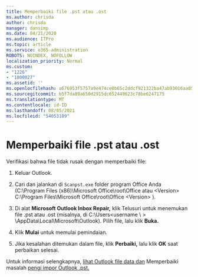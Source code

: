 ```yaml
---
title: Memperbaiki file .pst atau .ost
ms.author: chrisda
author: chrisda
manager: dansimp
ms.date: 04/21/2020
ms.audience: ITPro
ms.topic: article
ms.service: o365-administration
ROBOTS: NOINDEX, NOFOLLOW
localization_priority: Normal
ms.custom:
- "1226"
- "1800027"
ms.assetid: ''
ms.openlocfilehash: a676953f5757a9e474ce0b65c2ddcf921322ba47ab93016aa05f23c8a70d8d24
ms.sourcegitcommit: b5f7da89a650d2915dc652449623c78be6247175
ms.translationtype: MT
ms.contentlocale: id-ID
ms.lasthandoff: 08/05/2021
ms.locfileid: "54053109"
---
```

# <a name="repair-pst-or-ost-files"></a>Memperbaiki file .pst atau .ost

Verifikasi bahwa file tidak rusak dengan memperbaiki file:

1. Keluar Outlook.

2. Cari dan jalankan di `Scanpst.exe` folder program Office Anda (C:\Program Files (x86)\Microsoft Office\root\Office atau \<Version\> C:\Program Files\Microsoft Office\root\Office \<Version\> ).

3. Di alat **Microsoft Outlook Inbox Repair,** klik Telusuri untuk menemukan file .pst atau .ost (misalnya, di C:\Users<username  \\ \> \AppData\Local\Microsoft\Outlook). Pilih file, lalu klik **Buka.**

4. Klik **Mulai** untuk memulai pemindaian.

5. Jika kesalahan ditemukan dalam file, klik **Perbaiki,** lalu klik **OK** saat perbaikan selesai.

Untuk informasi selengkapnya, [lihat Outlook file data dan](https://support.office.com/article/25663bc3-11ec-4412-86c4-60458afc5253) Memperbaiki masalah [pengi impor Outlook .pst.](https://support.office.com/article/2d2e50dc-5c36-4ab2-ab50-f1be733b3d6e)
